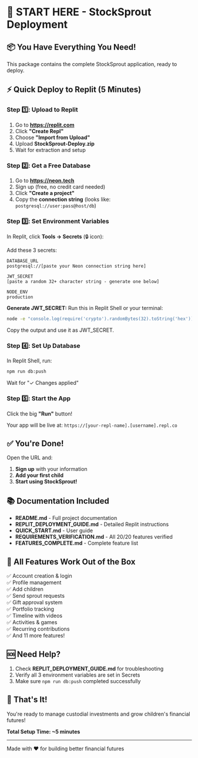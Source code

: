 # 🚀 START HERE - StockSprout Deployment

## 📦 You Have Everything You Need!

This package contains the complete StockSprout application, ready to deploy.

## ⚡ Quick Deploy to Replit (5 Minutes)

### Step 1️⃣: Upload to Replit
1. Go to **https://replit.com**
2. Click **"Create Repl"**
3. Choose **"Import from Upload"**
4. Upload **StockSprout-Deploy.zip**
5. Wait for extraction and setup

### Step 2️⃣: Get a Free Database
1. Go to **https://neon.tech**
2. Sign up (free, no credit card needed)
3. Click **"Create a project"**
4. Copy the **connection string** (looks like: `postgresql://user:pass@host/db`)

### Step 3️⃣: Set Environment Variables
In Replit, click **Tools → Secrets** (🔒 icon):

Add these 3 secrets:

```
DATABASE_URL
postgresql://[paste your Neon connection string here]

JWT_SECRET
[paste a random 32+ character string - generate one below]

NODE_ENV
production
```

**Generate JWT_SECRET:**
Run this in Replit Shell or your terminal:
```bash
node -e "console.log(require('crypto').randomBytes(32).toString('hex'))"
```
Copy the output and use it as JWT_SECRET.

### Step 4️⃣: Set Up Database
In Replit Shell, run:
```bash
npm run db:push
```

Wait for "✓ Changes applied"

### Step 5️⃣: Start the App
Click the big **"Run"** button!

Your app will be live at: `https://[your-repl-name].[username].repl.co`

## ✅ You're Done!

Open the URL and:
1. **Sign up** with your information
2. **Add your first child**
3. **Start using StockSprout!**

## 📚 Documentation Included

- **README.md** - Full project documentation
- **REPLIT_DEPLOYMENT_GUIDE.md** - Detailed Replit instructions
- **QUICK_START.md** - User guide
- **REQUIREMENTS_VERIFICATION.md** - All 20/20 features verified
- **FEATURES_COMPLETE.md** - Complete feature list

## 🎯 All Features Work Out of the Box

✅ Account creation & login  
✅ Profile management  
✅ Add children  
✅ Send sprout requests  
✅ Gift approval system  
✅ Portfolio tracking  
✅ Timeline with videos  
✅ Activities & games  
✅ Recurring contributions  
✅ And 11 more features!

## 🆘 Need Help?

1. Check **REPLIT_DEPLOYMENT_GUIDE.md** for troubleshooting
2. Verify all 3 environment variables are set in Secrets
3. Make sure `npm run db:push` completed successfully

## 🎉 That's It!

You're ready to manage custodial investments and grow children's financial futures!

**Total Setup Time: ~5 minutes**

---

Made with ❤️ for building better financial futures
